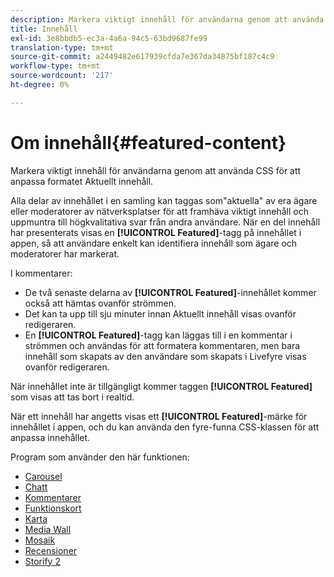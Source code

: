 ```yaml
---
description: Markera viktigt innehåll för användarna genom att använda CSS för att anpassa formatet Aktuellt innehåll.
title: Innehåll
exl-id: 3e8bbdb5-ec3a-4a6a-94c5-63bd9687fe99
translation-type: tm+mt
source-git-commit: a2449482e617939cfda7e367da34875bf187c4c9
workflow-type: tm+mt
source-wordcount: '217'
ht-degree: 0%

---
```


# Om innehåll{#featured-content}

Markera viktigt innehåll för användarna genom att använda CSS för att anpassa formatet Aktuellt innehåll.

Alla delar av innehållet i en samling kan taggas som&quot;aktuella&quot; av era ägare eller moderatorer av nätverksplatser för att framhäva viktigt innehåll och uppmuntra till högkvalitativa svar från andra användare. När en del innehåll har presenterats visas en **[!UICONTROL Featured]**-tagg på innehållet i appen, så att användare enkelt kan identifiera innehåll som ägare och moderatorer har markerat.

I kommentarer:

* De två senaste delarna av **[!UICONTROL Featured]**-innehållet kommer också att hämtas ovanför strömmen.
* Det kan ta upp till sju minuter innan Aktuellt innehåll visas ovanför redigeraren.
* En **[!UICONTROL Featured]**-tagg kan läggas till i en kommentar i strömmen och användas för att formatera kommentaren, men bara innehåll som skapats av den användare som skapats i Livefyre visas ovanför redigeraren.

När innehållet inte är tillgängligt kommer taggen **[!UICONTROL Featured]** som visas att tas bort i realtid.

När ett innehåll har angetts visas ett **[!UICONTROL Featured]**-märke för innehållet i appen, och du kan använda den fyre-funna CSS-klassen för att anpassa innehållet.

Program som använder den här funktionen:

* [Carousel](/help/using/c-about-apps/c-carousel-app/c-carousel-app.md#c_carousel_app)
* [Chatt](/help/using/c-about-apps/c-chat-app/c-chat-app.md#c_chat_app)
* [Kommentarer](/help/using/c-about-apps/c-comments/c-comments.md)
* [Funktionskort](/help/using/c-about-apps/c-feature-card-app/c-feature-card-app.md#c_feature_card_app)
* [Karta](/help/using/c-about-apps/c-map-app/c-map-app.md#c_map_app)
* [Media Wall](/help/using/c-about-apps/c-media-wall-app/c-media-wall-app.md#c_media_wall_app)
* [Mosaik](/help/using/c-about-apps/c-mosaic-app/c-mosaic-app.md#c_mosaic_app)
* [Recensioner](/help/using/c-about-apps/c-reviews-app/c-reviews-app.md#c_reviews_app)
* [Storify 2](/help/using/c-about-apps/c-storify2/c-storify2.md#c_storify2)
